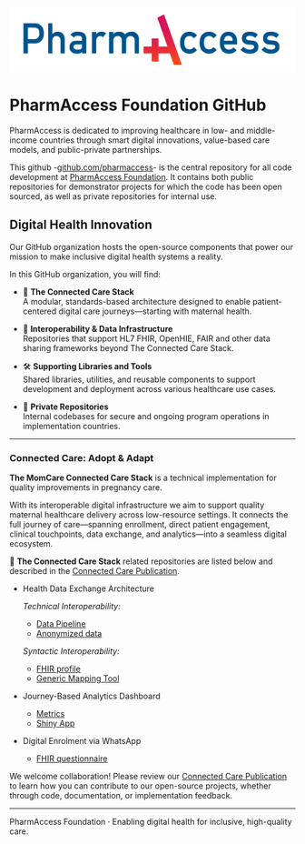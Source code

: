 ![](./pharmaccess_logo_rgb-main-logo-blue.jpg)

# PharmAccess Foundation GitHub

PharmAccess is dedicated to improving healthcare in low- and middle-income countries through smart digital innovations, value-based care models, and public-private partnerships.

This github -[github.com/pharmaccess](https://github.com/pharmaccess)- is the central repository for all code development at [PharmAccess Foundation](https://www.pharmaccess.org/). It contains both public repositories for demonstrator projects for which the code has been open sourced, as well as private repositories for internal use.

## Digital Health Innovation
Our GitHub organization hosts the open-source components that power our mission to make inclusive digital health systems a reality.

In this GitHub organization, you will find:

- 🧱 **The Connected Care Stack**  
  A modular, standards-based architecture designed to enable patient-centered digital care journeys—starting with maternal health.

- 🔄 **Interoperability & Data Infrastructure**  
  Repositories that support HL7 FHIR, OpenHIE, FAIR and other data sharing frameworks beyond The Connected Care Stack.

- 🛠️ **Supporting Libraries and Tools**  
  Shared libraries, utilities, and reusable components to support development and deployment across various healthcare use cases.

- 🔐 **Private Repositories**  
  Internal codebases for secure and ongoing program operations in implementation countries.

---

### Connected Care: Adopt & Adapt

**The MomCare Connected Care Stack** is a technical implementation for quality improvements in pregnancy care.

With its interoperable digital infrastructure we aim to support quality maternal healthcare delivery across low-resource settings. It connects the full journey of care—spanning enrollment, direct patient engagement, clinical touchpoints, data exchange, and analytics—into a seamless digital ecosystem.

🧱 **The Connected Care Stack** related repositories are listed below and described in the [Connected Care Publication](https://pharmaccess.github.io/momcare-valuepoints-documentation/). 

 - Health Data Exchange Architecture

   *Technical Interoperability:*
    - [Data Pipeline](https://github.com/PharmAccess/data-pipelines/tree/main/pipelines/flows/hdc)
    - [Anonymized data](https://github.com/PharmAccess/hdc-furahi)

   *Syntactic Interoperability:*
    - [FHIR profile](https://github.com/PharmAccess/MamaToTo-FHIR-IG)
    - [Generic Mapping Tool](https://github.com/PharmAccess/FHIRPathMappingLanguage)
      
 - Journey-Based Analytics Dashboard
    - [Metrics](https://github.com/PharmAccess/open-mnch-dbt-analytics)
    - [Shiny App](https://github.com/PharmAccess/hdc-inspire-clinics-kisumu-app)
  - Digital Enrolment via WhatsApp
    - [FHIR questionnaire](https://github.com/PharmAccess/mamatoto/tree/main)
  
We welcome collaboration! Please review our [Connected Care Publication](https://pharmaccess.github.io/momcare-valuepoints-documentation/) to learn how you can contribute to our open-source projects, whether through code, documentation, or implementation feedback.

---

PharmAccess Foundation · Enabling digital health for inclusive, high-quality care.
